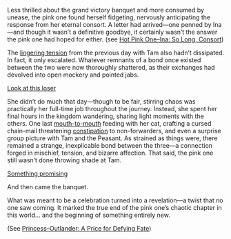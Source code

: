 Less thrilled about the grand victory banquet and more consumed by unease, the pink one found herself fidgeting, nervously anticipating the response from her eternal consort. A letter had arrived—one penned by Ina—and though it wasn’t a definitive goodbye, it certainly wasn’t the answer the pink one had hoped for either. (see [Hot Pink One–Ina: So Long, Consort](#edge:nino-ina-the-hot-purple-one-hot-pink-one-right-2-left-2))

The [lingering tension](https://www.youtube.com/live/kwmxMSD8tTU?t=1098) from the previous day with Tam also hadn’t dissipated. In fact, it only escalated. Whatever remnants of a bond once existed between the two were now thoroughly shattered, as their exchanges had devolved into open mockery and pointed jabs.

[Look at this loser](#embed:https://www.youtube.com/live/kwmxMSD8tTU?t=2372)

She didn’t do much that day—though to be fair, stirring chaos was practically her full-time job throughout the journey. Instead, she spent her final hours in the kingdom wandering, sharing light moments with the others. One last [mouth-to-mouth](https://www.youtube.com/live/kwmxMSD8tTU?t=2930) feeding with her cat, crafting a cursed chain-mail threatening [constipation](https://www.youtube.com/live/kwmxMSD8tTU?t=3137) to non-forwarders, and even a surprise group picture with Tam and the Peasant. As strained as things were, there remained a strange, inexplicable bond between the three—a connection forged in mischief, tension, and bizarre affection. That said, the pink one still wasn’t done throwing shade at Tam.

[Something promising](#embed:https://www.youtube.com/live/kwmxMSD8tTU?t=4365)

And then came the banquet.

What was meant to be a celebration turned into a revelation—a twist that no one saw coming. It marked the true end of the pink one’s chaotic chapter in this world... and the beginning of something entirely new.

(See [Princess–Outlander: A Price for Defying Fate](#edge:princess-iphania-the-outlander-right-2-left-2))
